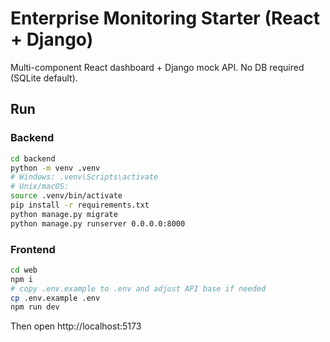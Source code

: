 # Enterprise Monitoring Starter (React + Django)

Multi-component React dashboard + Django mock API. No DB required (SQLite default).

## Run

### Backend
```bash
cd backend
python -m venv .venv
# Windows: .venv\Scripts\activate
# Unix/macOS:
source .venv/bin/activate
pip install -r requirements.txt
python manage.py migrate
python manage.py runserver 0.0.0.0:8000
```

### Frontend
```bash
cd web
npm i
# copy .env.example to .env and adjust API base if needed
cp .env.example .env
npm run dev
```

Then open http://localhost:5173